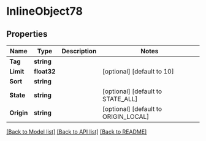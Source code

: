# InlineObject78

## Properties

Name | Type | Description | Notes
------------ | ------------- | ------------- | -------------
**Tag** | **string** |  | 
**Limit** | **float32** |  | [optional] [default to 10]
**Sort** | **string** |  | 
**State** | **string** |  | [optional] [default to STATE_ALL]
**Origin** | **string** |  | [optional] [default to ORIGIN_LOCAL]

[[Back to Model list]](../README.md#documentation-for-models) [[Back to API list]](../README.md#documentation-for-api-endpoints) [[Back to README]](../README.md)


